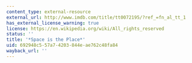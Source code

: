 ```yaml
---
content_type: external-resource
external_url: http://www.imdb.com/title/tt0072195/?ref_=fn_al_tt_1
has_external_license_warning: true
license: https://en.wikipedia.org/wiki/All_rights_reserved
status: ''
title: '*Space is the Place*'
uid: 692948c5-57a7-4203-844e-ae762c48fa84
wayback_url: ''
---
```

